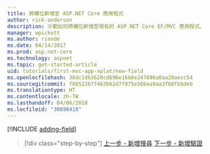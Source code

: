 ```yaml
---
title: 將欄位新增至 ASP.NET Core 應用程式
author: rick-anderson
description: 示範如何將欄位新增至現有的 ASP.NET Core EF/MVC 應用程式。
manager: wpickett
ms.author: riande
ms.date: 04/14/2017
ms.prod: asp.net-core
ms.technology: aspnet
ms.topic: get-started-article
uid: tutorials/first-mvc-app-xplat/new-field
ms.openlocfilehash: 38dc1d63620cd696e16b6e247696a0aa20aecc54
ms.sourcegitcommit: f8852267f463b62d7f975e56bea9aa3f68fbbdeb
ms.translationtype: HT
ms.contentlocale: zh-TW
ms.lasthandoff: 04/06/2018
ms.locfileid: "30898418"
---
```

[!INCLUDE [adding-field](../../includes/mvc-intro/new-field.md)]

> [!div class="step-by-step"]
> [上一步 - 新增搜尋](search.md)
> [下一步 - 新增驗證](validation.md)  
